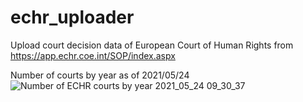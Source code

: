 # echr_uploader
Upload court decision data of European Court of Human Rights from https://app.echr.coe.int/SOP/index.aspx

Number of courts by year as of 2021/05/24
![Number of ECHR courts by year 2021_05_24 09_30_37](https://user-images.githubusercontent.com/81034792/119307715-c7d84600-bc74-11eb-82ed-86fcfad63be8.png)
